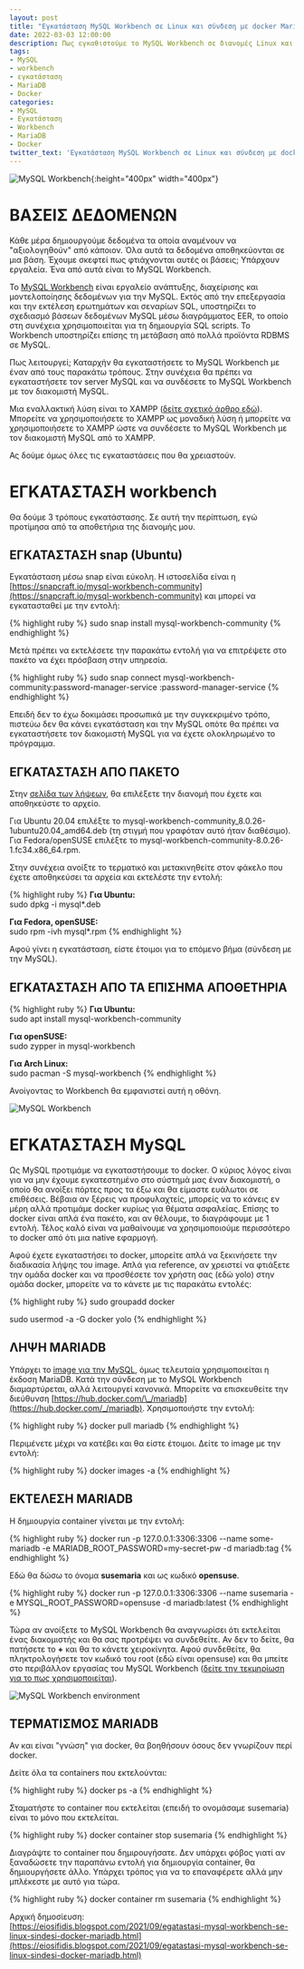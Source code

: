```yaml
---
layout: post
title: "Εγκατάσταση MySQL Workbench σε Linux και σύνδεση με docker MariaDB"
date: 2022-03-03 12:00:00
description: Πως εγκαθιστούμε το MySQL Workbench σε διανομές Linux και πως το συνδέουμε με MariaDB σε docker
tags:
- MySQL
- workbench
- εγκατάσταση
- MariaDB
- Docker
categories:
- MySQL
- Εγκατάσταση
- Workbench
- MariaDB
- Docker
twitter_text: 'Εγκατάσταση MySQL Workbench σε Linux και σύνδεση με docker MariaDB'
---
```


![MySQL Workbench](/post_images/workbench/workbench-logo.png "MySQL Workbench"){:height="400px" width="400px"}

# ΒΑΣΕΙΣ ΔΕΔΟΜΕΝΩΝ

Κάθε μέρα δημιουργούμε δεδομένα τα οποία αναμένουν να "αξιολογηθούν" από κάποιον. Όλα αυτά τα δεδομένα αποθηκεύονται σε μια βάση. Έχουμε σκεφτεί πως φτιάχνονται αυτές οι βάσεις; Υπάρχουν εργαλεία. Ένα από αυτά είναι το MySQL Workbench.  
  
Το [MySQL Workbench](https://www.mysql.com/products/workbench/) είναι εργαλείο ανάπτυξης, διαχείρισης και μοντελοποίησης δεδομένων για την MySQL. Εκτός από την επεξεργασία και την εκτέλεση ερωτημάτων και σεναρίων SQL, υποστηρίζει το σχεδιασμό βάσεων δεδομένων MySQL μέσω διαγράμματος EER, το οποίο στη συνέχεια χρησιμοποιείται για τη δημιουργία SQL scripts. Το Workbench υποστηρίζει επίσης τη μετάβαση από πολλά προϊόντα RDBMS σε MySQL.  
  
Πως λειτουργεί; Καταρχήν θα εγκαταστήσετε το MySQL Workbench με έναν από τους παρακάτω τρόπους. Στην συνέχεια θα πρέπει να εγκαταστήσετε τον server MySQL και να συνδέσετε το MySQL Workbench με τον διακομιστή MySQL.  
  
Μια εναλλακτική λύση είναι το XAMPP ([δείτε σχετικό άρθρο εδώ](https://eiosifidis.blogspot.com/2021/05/egatastasi-xrisi-xampp-se-linux-egkatastasi-wordpress.html)). Μπορείτε να χρησιμοποιήσετε το XAMPP ως μοναδική λύση ή μπορείτε να χρησιμοποιήσετε το XAMPP ώστε να συνδέσετε το MySQL Workbench με τον διακομιστή MySQL από το XAMPP.  
  
Ας δούμε όμως όλες τις εγκαταστάσεις που θα χρειαστούν.  
  
# ΕΓΚΑΤΑΣΤΑΣΗ workbench

Θα δούμε 3 τρόπους εγκατάστασης. Σε αυτή την περίπτωση, εγώ προτίμησα από τα αποθετήρια της διανομής μου.  
  
## ΕΓΚΑΤΑΣΤΑΣΗ snap (Ubuntu)

Εγκατάσταση μέσω snap είναι εύκολη. Η ιστοσελίδα είναι η [https://snapcraft.io/mysql-workbench-community](https://snapcraft.io/mysql-workbench-community) και μπορεί να εγκατασταθεί με την εντολή:  

{% highlight ruby %}
sudo snap install mysql-workbench-community
{% endhighlight %}

Μετά πρέπει να εκτελέσετε την παρακάτω εντολή για να επιτρέψετε στο πακέτο να έχει πρόσβαση στην υπηρεσία.  

{% highlight ruby %}
sudo snap connect mysql-workbench-community:password-manager-service :password-manager-service
{% endhighlight %}

Επειδή δεν το έχω δοκιμάσει προσωπικά με την συγκεκριμένο τρόπο, πιστεύω δεν θα κάνει εγκατάσταση και την MySQL οπότε θα πρέπει να εγκαταστήσετε τον διακομιστή MySQL για να έχετε ολοκληρωμένο το πρόγραμμα.  
  

## ΕΓΚΑΤΑΣΤΑΣΗ ΑΠΟ ΠΑΚΕΤΟ

Στην [σελίδα των λήψεων](https://dev.mysql.com/downloads/workbench/), θα επιλέξετε την διανομή που έχετε και αποθηκεύστε το αρχείο.  
  
Για Ubuntu 20.04 επιλέξτε το mysql-workbench-community\_8.0.26-1ubuntu20.04\_amd64.deb (τη στιγμή που γραφόταν αυτό ήταν διαθέσιμο).  
Για Fedora/openSUSE επιλέξτε το mysql-workbench-community-8.0.26-1.fc34.x86\_64.rpm.  
  
Στην συνέχεια ανοίξτε το τερματικό και μετακινηθείτε στον φάκελο που έχετε αποθηκεύσει τα αρχεία και εκτελέστε την εντολή:  

{% highlight ruby %}
**Για Ubuntu:**  
sudo dpkg -i mysql\*.deb  
  
**Για Fedora, openSUSE:**  
sudo rpm -ivh mysql\*.rpm
{% endhighlight %}
  
Αφού γίνει η εγκατάσταση, είστε έτοιμοι για το επόμενο βήμα (σύνδεση με την MySQL).  
  
## ΕΓΚΑΤΑΣΤΑΣΗ ΑΠΟ TA ΕΠΙΣΗΜΑ ΑΠΟΘΕΤΗΡΙΑ

{% highlight ruby %}
**Για Ubuntu:**  
sudo apt install mysql-workbench-community  
  
**Για openSUSE:**  
sudo zypper in mysql-workbench  
  
**Για Arch Linux:**  
sudo pacman -S mysql-workbench
{% endhighlight %}
  
Ανοίγοντας το Workbench θα εμφανιστεί αυτή η οθόνη.  

![MySQL Workbench](/post_images/workbench/workbench.png "MySQL Workbench")

# ΕΓΚΑΤΑΣΤΑΣΗ MySQL

Ως MySQL προτιμάμε να εγκαταστήσουμε το docker. Ο κύριος λόγος είναι για να μην έχουμε εγκατεστημένο στο σύστημά μας έναν διακομιστή, ο οποίο θα ανοίξει πόρτες προς τα έξω και θα είμαστε ευάλωτοι σε επιθέσεις. Βέβαια αν ξέρεις να προφυλαχτείς, μπορείς να το κάνεις εν μέρη αλλά προτιμάμε docker κυρίως για θέματα ασφαλείας. Επίσης το docker είναι απλά ένα πακέτο, και αν θέλουμε, το διαγράφουμε με 1 εντολή. Τέλος καλό είναι να μαθαίνουμε να χρησιμοποιούμε περισσότερο το docker από ότι μια native εφαρμογή.  
  
Αφού έχετε εγκαταστήσει το docker, μπορείτε απλά να ξεκινήσετε την διαδικασία λήψης του image. Απλά για reference, αν χρειστεί να φτιάξετε την ομάδα docker και να προσθέσετε τον χρήστη σας (εδώ yolo) στην ομάδα docker, μπορείτε να το κάνετε με τις παρακάτω εντολές:  

{% highlight ruby %}
sudo groupadd docker  
  
sudo usermod -a -G docker yolo
{% endhighlight %}

## ΛΗΨΗ MARIADB

Υπάρχει το [image για την MySQL](https://hub.docker.com/_/mysql), όμως τελευταία χρησιμοποιείται η έκδοση MariaDB. Κατά την σύνδεση με το MySQL Workbench διαμαρτύρεται, αλλά λειτουργεί κανονικά. Μπορείτε να επισκευθείτε την διεύθυνση [https://hub.docker.com/\_/mariadb](https://hub.docker.com/_/mariadb). Χρησιμοποιήστε την εντολή:  

{% highlight ruby %}
docker pull mariadb
{% endhighlight %}
  
Περιμένετε μέχρι να κατέβει και θα είστε έτοιμοι. Δείτε το image με την εντολή:  

{% highlight ruby %}
docker images -a
{% endhighlight %}

## ΕΚΤΕΛΕΣΗ MARIADB

Η δημιουργία container γίνεται με την εντολή:  

{% highlight ruby %}
docker run -p 127.0.0.1:3306:3306 --name some-mariadb -e MARIADB\_ROOT\_PASSWORD=my-secret-pw -d mariadb:tag
{% endhighlight %}
  
Εδώ θα δώσω το όνομα **susemaria** και ως κωδικό **opensuse**.  

{% highlight ruby %}
docker run -p 127.0.0.1:3306:3306 --name susemaria -e MYSQL\_ROOT\_PASSWORD=opensuse -d mariadb:latest
{% endhighlight %}
  
Τώρα αν ανοίξετε το MySQL Workbench θα αναγνωρίσει ότι εκτελείται ένας διακομιστής και θα σας προτρέψει να συνδεθείτε. Αν δεν το δείτε, θα πατήσετε το **+** και θα το κάνετε χειροκίνητα. Αφού συνδεθείτε, θα πληκτρολογήσετε τον κωδικό του root (εδώ είναι opensuse) και θα μπείτε στο περιβάλλον εργασίας του MySQL Workbench ([δείτε την τεκμηρίωση για το πως χρησιμοποιείται](https://dev.mysql.com/doc/workbench/en/)).  

![MySQL Workbench environment](/post_images/workbench/workbench-select.png "MySQL Workbench environment")

## ΤΕΡΜΑΤΙΣΜΟΣ MARIADB

Αν και είναι "γνώση" για docker, θα βοηθήσουν όσους δεν γνωρίζουν περί docker.  
  
Δείτε όλα τα containers που εκτελούνται:

{% highlight ruby %}
docker ps -a
{% endhighlight %}
  
Σταματήστε το container που εκτελείται (επειδή το ονομάσαμε susemaria) είναι το μόνο που εκτελείται.  

{% highlight ruby %}
docker container stop susemaria
{% endhighlight %}
  
Διαγράψτε το container που δημιρουγήσατε. Δεν υπάρχει φόβος γιατί αν ξαναδώσετε την παραπάνω εντολή για δημιουργία container, θα δημιουργήσετε άλλο. Υπάρχει τρόπος για να το επαναφέρετε αλλά μην μπλέκεστε με αυτό για τώρα.  

{% highlight ruby %}
docker container rm susemaria
{% endhighlight %}
  
Αρχική δημοσίευση:  
[https://eiosifidis.blogspot.com/2021/09/egatastasi-mysql-workbench-se-linux-sindesi-docker-mariadb.html](https://eiosifidis.blogspot.com/2021/09/egatastasi-mysql-workbench-se-linux-sindesi-docker-mariadb.html)
